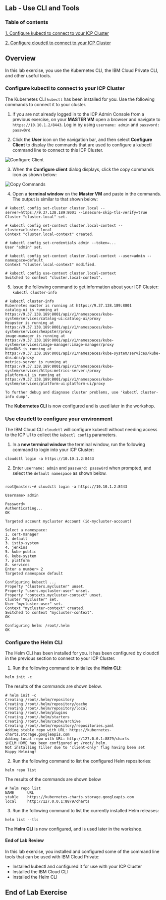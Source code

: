 Lab - Use CLI and Tools
---

### Table of contents
[1. Configure kubectl to connect to your ICP Cluster](#connect)

[2. Configure cloudctl to connect to your ICP Cluster](#cloudctl)

## Overview
In this lab exercise, you use the Kubernetes CLI, the IBM Cloud Private CLI, and other useful tools.

### Configure kubectl to connect to your ICP Cluster <a name="connect"></a>
The Kubernetes CLI `kubectl` has been installed for you. Use the following commands to connect it to your cluster.

1. If you are not already logged in to the ICP Admin Console from a previous exercise, on your **MASTER VM** open a browser and navigate to `https://10.10.1.2/8443`. Log in by using `username: admin` and `password: passw0rd`.

2. Click the **User** icon on the navigation bar, and then select **Configure Client** to display the commands that are used to configure a kubectl command line to connect to this ICP Cluster.

  ![Configure Client](images/kubectl/configureclient.jpg)

3. When the **Configure client** dialog displays, click the copy commands icon as shown below:

  ![Copy Commands](images/kubectl/copycommands.jpg)

4. Open a **terminal window** on the **Master VM** and paste in the commands. The output is similar to that shown below:

  ```
  # kubectl config set-cluster cluster.local --server=https://9.37.138.189:8001 --insecure-skip-tls-verify=true
  Cluster "cluster.local" set.

  # kubectl config set-context cluster.local-context --cluster=cluster.local
  Context "cluster.local-context" created.

  # kubectl config set-credentials admin --token=...
  User "admin" set.

  # kubectl config set-context cluster.local-context --user=admin --namespace=default
  Context "cluster.local-context" modified.

  # kubectl config use-context cluster.local-context
  Switched to context "cluster.local-context".
  ```

5. Issue the following command to get information about your ICP Cluster: `kubectl cluster-info`

  ```
  # kubectl cluster-info
  Kubernetes master is running at https://9.37.138.189:8001
  catalog-ui is running at https://9.37.138.189:8001/api/v1/namespaces/kube-system/services/catalog-ui:catalog-ui/proxy
  Heapster is running at https://9.37.138.189:8001/api/v1/namespaces/kube-system/services/heapster/proxy
  image-manager is running at https://9.37.138.189:8001/api/v1/namespaces/kube-system/services/image-manager:image-manager/proxy
  KubeDNS is running at https://9.37.138.189:8001/api/v1/namespaces/kube-system/services/kube-dns:dns/proxy
  metrics-server is running at https://9.37.138.189:8001/api/v1/namespaces/kube-system/services/https:metrics-server:/proxy
  platform-ui is running at https://9.37.138.189:8001/api/v1/namespaces/kube-system/services/platform-ui:platform-ui/proxy

  To further debug and diagnose cluster problems, use 'kubectl cluster-info dump'.
  ```

The **Kubernetes CLI** is now configured and is used later in the workshop.

### Use cloudctl to configure your environment <a name="bxcli"></a>
The IBM Cloud CLI `cloudctl` will configure kubectl without needing access to the ICP UI to collect the `kubectl config` parameters.

1. In a **new terminal window** the terminal window, run the following command to login into your ICP Cluster:

  ```
  cloudctl login -a https://10.10.1.2:8443
  ```

2. Enter `username: admin` and `password: passw0rd` when prompted, and select the `default namespace` as shown below.

  ```

  root@master:~# cloudctl login -a https://10.10.1.2:8443

  Username> admin

  Password>
  Authenticating...
  OK

  Targeted account mycluster Account (id-mycluster-account)

  Select a namespace:
  1. cert-manager
  2. default
  3. istio-system
  4. jenkins
  5. kube-public
  6. kube-system
  7. platform
  8. services
  Enter a number> 2
  Targeted namespace default

  Configuring kubectl ...
  Property "clusters.mycluster" unset.
  Property "users.mycluster-user" unset.
  Property "contexts.mycluster-context" unset.
  Cluster "mycluster" set.
  User "mycluster-user" set.
  Context "mycluster-context" created.
  Switched to context "mycluster-context".
  OK

  Configuring helm: /root/.helm
  OK

  ```

### Configure the Helm CLI <a name="helm"></a>
The Helm CLI has been installed for you. It has been configured by cloudctl in the previous section to connect to your ICP Cluster.

1. Run the following command to initialize the **Helm CLI**:
  ```
  helm init -c
  ```

  The results of the commands are shown below.

  ```
  # helm init -c
  Creating /root/.helm/repository
  Creating /root/.helm/repository/cache
  Creating /root/.helm/repository/local
  Creating /root/.helm/plugins
  Creating /root/.helm/starters
  Creating /root/.helm/cache/archive
  Creating /root/.helm/repository/repositories.yaml
  Adding stable repo with URL: https://kubernetes-charts.storage.googleapis.com
  Adding local repo with URL: http://127.0.0.1:8879/charts
  $HELM_HOME has been configured at /root/.helm.
  Not installing Tiller due to 'client-only' flag having been set
  Happy Helming!
  ```

2. Run the following command to list the configured Helm repositories:

  ```
  helm repo list
  ```

  The results of the commands are shown below

  ```
  # helm repo list
  NAME   	URL                                                                                                                      
  stable 	https://kubernetes-charts.storage.googleapis.com                                                                         
  local  	http://127.0.0.1:8879/charts                              
  ```

3. Run the following command to list the currently installed Helm releases:

  ```
  helm list --tls
  ```

  The **Helm CLI** is now configured, and is used later in the workshop.

#### End of Lab Review
  In this lab exercise, you installed and configured some of the command line tools that can be used with IBM Cloud Private:
  - Installed kubectl and configured it for use with your ICP Cluster
  - Installed the IBM Cloud CLI
  - Installed the Helm CLI

## End of Lab Exercise
